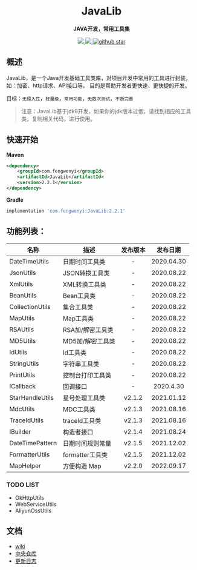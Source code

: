 
<h1 align="center">
    JavaLib
</h1>

<p align="center">
	<strong>JAVA开发，常用工具集</strong>
</p>

<p align="center">
	<a target="_blank" href="https://www.apache.org/licenses/LICENSE-2.0.html">
		<img src="https://img.shields.io/:license-apache-blue.svg" ></img>
	</a>
	<a target="_blank" href="https://www.oracle.com/technetwork/java/javase/downloads/index.html">
		<img src="https://img.shields.io/badge/JDK-1.8+-green.svg" ></img>
	</a>
	<a target="_blank" href='https://github.com/fengwenyi/JavaLib'>
		<img src="https://img.shields.io/github/stars/fengwenyi/JavaLib.svg?style=social" alt="github star"></img>
	</a>
</p>

## 概述

JavaLib，是一个Java开发基础工具类库，对项目开发中常用的工具进行封装，如：加密、http请求、API接口等。
目的是帮助开发者更快速、更快捷的开发。

目标：`无侵入性`，`轻量级`，`常用功能`，`无数次测试`，`不断完善`


> 注意：JavaLib基于jdk8开发，如果你的jdk版本过低，请找到相应的工具类，复制相关代码，进行使用。

## 快速开始

**Maven**

```xml
<dependency>
    <groupId>com.fengwenyi</groupId>
    <artifactId>JavaLib</artifactId>
    <version>2.2.1</version>
</dependency>
```

**Gradle**

```groovy
implementation 'com.fengwenyi:JavaLib:2.2.1'
```

## 功能列表：

| 名称              | 描述            |  发布版本   |    发布日期    |
|-----------------|---------------|:-------:|:----------:|
| DateTimeUtils   | 日期时间工具类       |    -    | 2020.04.30 |
| JsonUtils       | JSON转换工具类     |    -    | 2020.08.22 |
| XmlUtils        | XML转换工具类      |    -    | 2020.08.22 |
| BeanUtils       | Bean工具类       |    -    | 2020.08.22 |
| CollectionUtils | 集合工具类         |    -    | 2020.08.22 |
| MapUtils        | Map工具类        |    -    | 2020.08.22 |
| RSAUtils        | RSA加/解密工具类    |    -    | 2020.08.22 |
| MD5Utils        | MD5加/解密工具类    |    -    | 2020.08.22 |
| IdUtils         | Id工具类         |    -    | 2020.08.22 |
| StringUtils     | 字符串工具类        |    -    | 2020.08.22 |
| PrintUtils      | 控制台打印工具类      |    -    | 2020.08.22 |
| ICallback       | 回调接口          |    -    | 2020.4.30  |
| StarHandleUtils | 星号处理工具类       | v2.1.2  | 2021.01.12 |
| MdcUtils        | MDC工具类        | v2.1.3  | 2021.08.16 |
| TraceIdUtils    | traceId工具类    | v2.1.3  | 2021.08.16 |
| IBuilder        | 构造者接口         | v2.1.4  | 2021.08.24 |
| DateTimePattern | 日期时间规则常量      | v2.1.5  | 2021.12.02 |
| FormatterUtils  | formatter工具类  | v2.1.5  | 2021.12.02 |
| MapHelper       | 方便构造 Map      | v2.2.0  | 2022.09.17 |


### TODO LIST

- OkHttpUtils
- WebServiceUtils
- AliyunOssUtils


## 文档

- [wiki](https://github.com/fengwenyi/JavaLib/wiki)
- [中央仓库](https://search.maven.org/artifact/com.fengwenyi/JavaLib)
- [更新日志](LOG.md)

